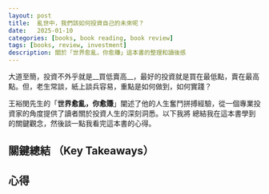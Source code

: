 ```yaml
---
layout: post
title:  亂世中，我們該如何投資自己的未來呢？
date:   2025-01-10
categories: [books, book reading, book review]
tags: [books, review, investment]
description: 關於「世界愈亂，你愈賺」這本書的整理和讀後感
---
```


大道至簡，投資不外乎就是__買低賣高__，最好的投資就是買在最低點，賣在最高點。但，老生常談，紙上談兵容易，重點是如何做到，如何實踐？

王裕閔先生的「**世界愈亂，你愈賺**」闡述了他的人生奮鬥拼搏經驗，從一個專業投資家的角度提供了讀者關於投資人生的深刻洞悉。以下我將
總結我在這本書學到的關鍵觀念，然後談一點我看完這本書的心得。

## 關鍵總結 （Key Takeaways） 

## 心得
